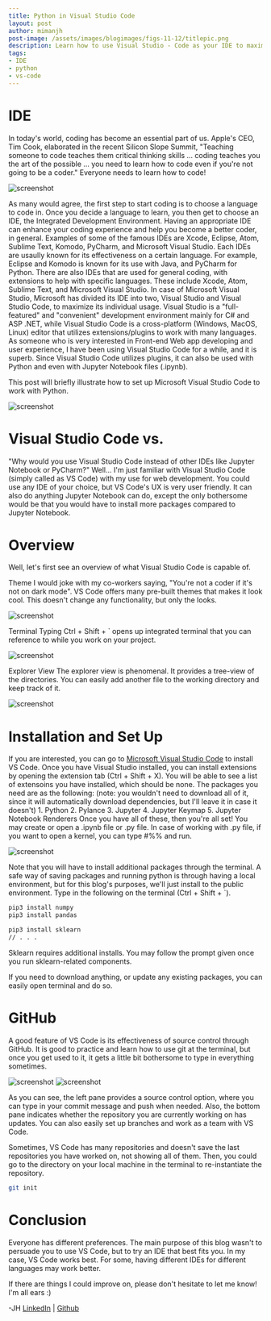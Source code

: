 ```yaml
---
title: Python in Visual Studio Code
layout: post
author: mimanjh
post-image: /assets/images/blogimages/figs-11-12/titlepic.png
description: Learn how to use Visual Studio - Code as your IDE to maximize your experience using Python.
tags:
- IDE
- python
- vs-code
---
```



# IDE

In today's world, coding has become an essential part of us. Apple's CEO, Tim Cook, elaborated in the recent Silicon Slope Summit, "Teaching someone to code teaches them critical thinking skills ... coding teaches you the art of the possible ... you need to learn how to code even if you're not going to be a coder." Everyone needs to learn how to code! 

![screenshot](/assets/images/blogimages/figs-11-12/img1.png)

As many would agree, the first step to start coding is to choose a language to code in. Once you decide a language to learn, you then get to choose an IDE, the Integrated Development Environment. Having an appropriate IDE can enhance your coding experience and help you become a better coder, in general. Examples of some of the famous IDEs are Xcode, Eclipse, Atom, Sublime Text, Komodo, PyCharm, and Microsoft Visual Studio. Each IDEs are usaully known for its effectiveness on a certain language. For example, Eclipse and Komodo is known for its use with Java, and PyCharm for Python. There are also IDEs that are used for general coding, with extensions to help with specific languages. These include Xcode, Atom, Sublime Text, and Microsoft Visual Studio. 
In case of Microsoft Visual Studio, Microsoft has divided its IDE into two, Visual Studio and Visual Studio Code, to maximize its individual usage. Visual Studio is a "full-featured" and "convenient" development environment mainly for C# and ASP .NET, while Visual Studio Code is a cross-platform (Windows, MacOS, Linux) editor that utilizes extensions/plugins to work with many languages. 
As someone who is very interested in Front-end Web app developing and user experience, I have been using Visual Studio Code for a while, and it is superb. Since Visual Studio Code utilizes plugins, it can also be used with Python and even with Jupyter Notebook files (.ipynb).

This post will briefly illustrate how to set up Microsoft Visual Studio Code to work with Python.

![screenshot](/assets/images/blogimages/figs-11-12/img2.png)

# Visual Studio Code vs.
"Why would you use Visual Studio Code instead of other IDEs like Jupyter Notebook or PyCharm?"
Well... I'm just familiar with Visual Studio Code (simply called as VS Code) with my use for web development. You could use any IDE of your choice, but VS Code's UX is very user friendly. It can also do anything Jupyter Notebook can do, except the only bothersome would be that you would have to install more packages compared to Jupyter Notebook. 

# Overview

Well, let's first see an overview of what Visual Studio Code is capable of.

Theme
I would joke with my co-workers saying, "You're not a coder if it's not on dark mode". VS Code offers many pre-built themes that makes it look cool. This doesn't change any functionality, but only the looks.

![screenshot](/assets/images/blogimages/figs-11-12/img3.png)

Terminal
Typing Ctrl + Shift + ` opens up integrated terminal that you can reference to while you work on your project.

![screenshot](/assets/images/blogimages/figs-11-12/img4.png)

Explorer View
The explorer view is phenomenal. It provides a tree-view of the directories. You can easily add another file to the working directory and keep track of it.

![screenshot](/assets/images/blogimages/figs-11-12/img5.png)

# Installation and Set Up
If you are interested, you can go to [Microsoft Visual Studio Code](https://code.visualstudio.com/download) to install VS Code. Once you have Visual Studio installed, you can install extensions by opening the extension tab (Ctrl + Shift + X). You will be able to see a list of extensoins you have installed, which should be none. The packages you need are as the following:
(note: you wouldn't need to download all of it, since it will automatically download dependencies, but I'll leave it in case it doesn't)
    1. Python
    2. Pylance
    3. Jupyter
    4. Jupyter Keymap
    5. Jupyter Notebook Renderers
Once you have all of these, then you're all set! You may create or open a .ipynb file or .py file. In case of working with .py file, if you want to open a kernel, you can type #%% and run.

![screenshot](/assets/images/blogimages/figs-11-12/img6.png)

Note that you will have to install additional packages through the terminal. A safe way of saving packages and running python is through having a local environment, but for this blog's purposes, we'll just install to the public environment. Type in the following on the terminal (Ctrl + Shift + `).

```bash
pip3 install numpy
pip3 install pandas

pip3 install sklearn
// . . .
```

Sklearn requires additional installs. You may follow the prompt given once you run sklearn-related components.

If you need to download anything, or update any existing packages, you can easily open terminal and do so.

# GitHub
A good feature of VS Code is its effectiveness of source control through GitHub. It is good to practice and learn how to use git at the terminal, but once you get used to it, it gets a little bit bothersome to type in everything sometimes. 

![screenshot](/assets/images/blogimages/figs-11-12/img7.png)
![screenshot](/assets/images/blogimages/figs-11-12/img8.png)

As you can see, the left pane provides a source control option, where you can type in your commit message and push when needed. Also, the bottom pane indicates whether the repository you are currently working on has updates. You can also easily set up branches and work as a team with VS Code. 

Sometimes, VS Code has many repositories and doesn't save the last repositories you have worked on, not showing all of them. Then, you could go to the directory on your local machine in the terminal to re-instantiate the repository.

```bash
git init
```

# Conclusion
Everyone has different preferences. The main purpose of this blog wasn't to persuade you to use VS Code, but to try an IDE that best fits you. In my case, VS Code works best. For some, having different IDEs for different languages may work better. 

If there are things I could improve on, please don't hesitate to let me know! I'm all ears :)

-JH
[LinkedIn](https://www.linkedin.com/in/jacobjhunsaker/) | [Github](https://github.com/mimanjh)